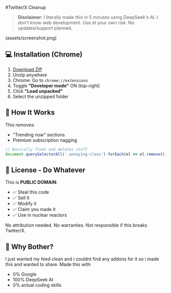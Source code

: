 #Twitter/X Cleanup

> **Disclaimer**: I literally made this in 5 minutes using DeepSeek's AI. I don't know web development. Use at your own risk. No updates/support planned.

(assets/screenshot.png)

## 💻 Installation (Chrome)
1. [Download ZIP](https://github.com/OttoSubo/remove-twitter-trends/archive/main.zip)
2. Unzip anywhere
3. Chrome: Go to `chrome://extensions`
4. Toggle **"Developer mode"** ON (top-right)
5. Click **"Load unpacked"**
6. Select the unzipped folder

## 🔧 How It Works
This removes:
- "Trending now" sections
- Premium subscription nagging

```javascript
// Basically finds and deletes stuff
document.querySelectorAll('.annoying-class').forEach(el => el.remove());
```

## 🪪 License - Do Whatever
This is **PUBLIC DOMAIN**:
- ✅ Steal this code
- ✅ Sell it
- ✅ Modify it
- ✅ Claim you made it
- ✅ Use in nuclear reactors

No attribution needed. No warranties. Not responsible if this breaks Twitter/X.

## 🤷 Why Bother?
I just wanted my feed clean and i couldnt find any addons for it so i made this and wanted to share. Made this with:
- 0% Google
- 100% DeepSeek AI
- 0% actual coding skills
